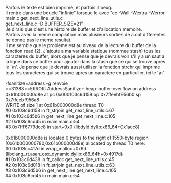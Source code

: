 Parfois le texte est bien imprimé, et parfois il beug.<br>
Il rentre dans une boucle "infinie" lorsque le avec "cc -Wall -Wextra -Werror main.c get_next_line_utils.c<br>
get_next_line.c -D BUFFER_SIZE=21"<br>
Je dirais que c'est une histoire de buffer et d'allocation memoire. <br>
Parfois avec la meme compilation mais plusieurs sorties de a.out differentes ne donne pas le meme resultat.<br>
Il me semble que le probleme est au niveau de la lecture du buffer de la fonction read (2). J'ajoute a ma variable statique (nommee stash) tous les caracteres du buffer, alors que je pense que je devrais voir s'il y a un saut a la ligne dans ce buffer pour ajouter dans la stash que ce qui se trouve apres le '\n'. Je pense que je devrais aussi utiliser la fonction strchr qui imprime tous les caracteres qui se trouve apres un caractere en particulier, ici le '\n'<br>
<br>
 -fsanitize=address -g renvoie<br>
==31388==ERROR: AddressSanitizer: heap-buffer-overflow on address 0x61b000000d8e at pc 0x000103c6d159 bp 0x7ffeebf956b0 sp 0x7ffeebf956a8<br>
WRITE of size 1 at 0x61b000000d8e thread T0<br>
    #0 0x103c6d158 in ft_strjoin get_next_line_utils.c:67<br>
    #1 0x103c6d5b6 in get_next_line get_next_line.c:105<br>
    #2 0x103c6cd45 in main main.c:54<br>
    #3 0x7fff6779dcc8 in start+0x0 (libdyld.dylib:x86_64+0x1acc8)<br>
<br>
0x61b000000d8e is located 0 bytes to the right of 1550-byte region [0x61b000000780,0x61b000000d8e)
allocated by thread T0 here:<br>
    #0 0x103cc417d in wrap_malloc+0x9d (libclang_rt.asan_osx_dynamic.dylib:x86_64h+0x4917d)<br>
    #1 0x103c6d438 in ft_calloc get_next_line_utils.c:45<br>
    #2 0x103c6d018 in ft_strjoin get_next_line_utils.c:63<br>
    #3 0x103c6d5b6 in get_next_line get_next_line.c:105<br>
    #4 0x103c6cd45 in main main.c:54<br>
